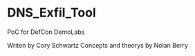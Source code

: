# DNS_Exfil_Tool
PoC for DefCon DemoLabs

Writen by Cory Schwartz
Concepts and theorys by Nolan Berry
